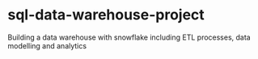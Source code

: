 # sql-data-warehouse-project
Building a data warehouse with snowflake including ETL processes, data modelling and analytics
